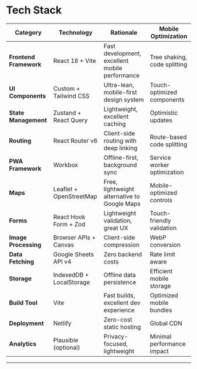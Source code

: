 # Tech Stack

| Category               | Technology               | Rationale                                      | Mobile Optimization          |
| ---------------------- | ------------------------ | ---------------------------------------------- | ---------------------------- |
| **Frontend Framework** | React 18 + Vite          | Fast development, excellent mobile performance | Tree shaking, code splitting |
| **UI Components**      | Custom + Tailwind CSS    | Ultra-lean, mobile-first design system         | Touch-optimized components   |
| **State Management**   | Zustand + React Query    | Lightweight, excellent caching                 | Optimistic updates           |
| **Routing**            | React Router v6          | Client-side routing with deep linking          | Route-based code splitting   |
| **PWA Framework**      | Workbox                  | Offline-first, background sync                 | Service worker optimization  |
| **Maps**               | Leaflet + OpenStreetMap  | Free, lightweight alternative to Google Maps   | Mobile-optimized controls    |
| **Forms**              | React Hook Form + Zod    | Lightweight validation, great UX               | Touch-friendly validation    |
| **Image Processing**   | Browser APIs + Canvas    | Client-side compression                        | WebP conversion              |
| **Data Fetching**      | Google Sheets API v4     | Zero backend costs                             | Rate limit aware             |
| **Storage**            | IndexedDB + LocalStorage | Offline data persistence                       | Efficient mobile storage     |
| **Build Tool**         | Vite                     | Fast builds, excellent dev experience          | Optimized mobile bundles     |
| **Deployment**         | Netlify                  | Zero-cost static hosting                       | Global CDN                   |
| **Analytics**          | Plausible (optional)     | Privacy-focused, lightweight                   | Minimal performance impact   |

---
